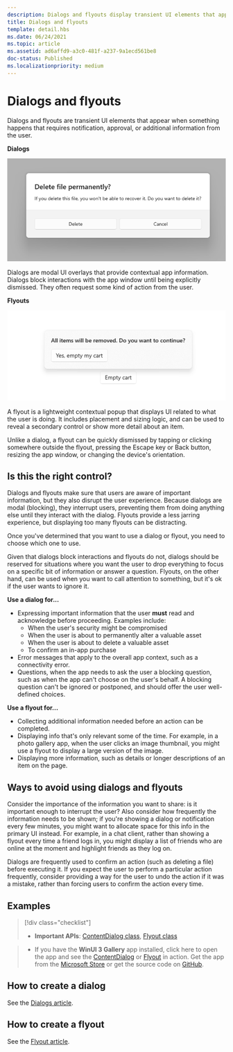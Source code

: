 ```yaml
---
description: Dialogs and flyouts display transient UI elements that appear when the user requests them or when something happens that requires notification or approval.
title: Dialogs and flyouts
template: detail.hbs
ms.date: 06/24/2021
ms.topic: article
ms.assetid: ad6affd9-a3c0-481f-a237-9a1ecd561be8
doc-status: Published
ms.localizationpriority: medium
---
```

# Dialogs and flyouts

Dialogs and flyouts are transient UI elements that appear when something happens that requires notification, approval, or additional information from the user.

**Dialogs**

![Example of a dialog](../images/dialogs/dialog_RS2_delete_file.png)

Dialogs are modal UI overlays that provide contextual app information. Dialogs block interactions with the app window until being explicitly dismissed. They often request some kind of action from the user.

**Flyouts**

![Example of a flyout](../images/flyout-example2.png)

A flyout is a lightweight contextual popup that displays UI related to what the user is doing. It includes placement and sizing logic, and can be used to reveal a secondary control or show more detail about an item.

Unlike a dialog, a flyout can be quickly dismissed by tapping or clicking somewhere outside the flyout, pressing the Escape key or Back button, resizing the app window, or changing the device's orientation.

## Is this the right control?

Dialogs and flyouts make sure that users are aware of important information, but they also disrupt the user experience. Because dialogs are modal (blocking), they interrupt users, preventing them from doing anything else until they interact with the dialog. Flyouts provide a less jarring experience, but displaying too many flyouts can be distracting.

Once you've determined that you want to use a dialog or flyout, you need to choose which one to use.

Given that dialogs block interactions and flyouts do not, dialogs should be reserved for situations where you want the user to drop everything to focus on a specific bit of information or answer a question. Flyouts, on the other hand, can be used when you want to call attention to something, but it's ok if the user wants to ignore it.

**Use a dialog for...**

- Expressing important information that the user **must** read and acknowledge before proceeding. Examples include:
  - When the user's security might be compromised
  - When the user is about to permanently alter a valuable asset
  - When the user is about to delete a valuable asset
  - To confirm an in-app purchase
- Error messages that apply to the overall app context, such as a connectivity error.
- Questions, when the app needs to ask the user a blocking question, such as when the app can't choose on the user's behalf. A blocking question can't be ignored or postponed, and should offer the user well-defined choices.

**Use a flyout for...**

- Collecting additional information needed before an action can be completed.
- Displaying info that's only relevant some of the time. For example, in a photo gallery app, when the user clicks an image thumbnail, you might use a flyout to display a large version of the image.
- Displaying more information, such as details or longer descriptions of an item on the page.

## Ways to avoid using dialogs and flyouts

Consider the importance of the information you want to share: is it important enough to interrupt the user? Also consider how frequently the information needs to be shown; if you're showing a dialog or notification every few minutes, you might want to allocate space for this info in the primary UI instead. For example, in a chat client, rather than showing a flyout every time a friend logs in, you might display a list of friends who are online at the moment and highlight friends as they log on.

Dialogs are frequently used to confirm an action (such as deleting a file) before executing it. If you expect the user to perform a particular action frequently, consider providing a way for the user to undo the action if it was a mistake, rather than forcing users to confirm the action every time.

## Examples

> [!div class="checklist"]
>
> - **Important APIs**: [ContentDialog class](/windows/windows-app-sdk/api/winrt/microsoft.UI.Xaml.Controls.ContentDialog), [Flyout class](/windows/windows-app-sdk/api/winrt/microsoft.UI.Xaml.Controls.Flyout)

> - If you have the **WinUI 3 Gallery** app installed, click here to open the app and see the [ContentDialog](winui3gallery:/item/ContentDialog) or [Flyout](winui3gallery:/item/Flyout) in action. Get the app from the [Microsoft Store](https://www.microsoft.com/store/productId/9P3JFPWWDZRC) or get the source code on [GitHub](https://github.com/microsoft/WinUI-Gallery/tree/winui3).

## How to create a dialog

See the [Dialogs article](dialogs.md).

## How to create a flyout

See the [Flyout article](flyouts.md).
